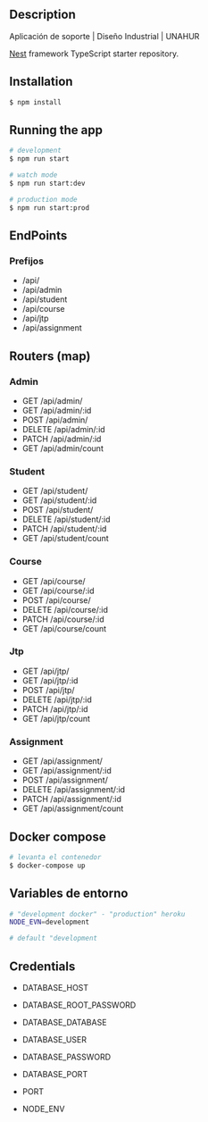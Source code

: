## Description

Aplicación de soporte | Diseño Industrial | UNAHUR

[Nest](https://github.com/nestjs/nest) framework TypeScript starter repository.

## Installation

```bash
$ npm install
```

## Running the app

```bash
# development
$ npm run start

# watch mode
$ npm run start:dev

# production mode
$ npm run start:prod
```

## EndPoints

### Prefijos 

- /api/
- /api/admin
- /api/student
- /api/course
- /api/jtp
- /api/assignment

## Routers (map)

### Admin
- GET /api/admin/
- GET /api/admin/:id
- POST /api/admin/
- DELETE /api/admin/:id
- PATCH /api/admin/:id
- GET /api/admin/count
### Student
- GET /api/student/
- GET /api/student/:id
- POST /api/student/
- DELETE /api/student/:id
- PATCH /api/student/:id
- GET /api/student/count
### Course
- GET /api/course/
- GET /api/course/:id
- POST /api/course/
- DELETE /api/course/:id
- PATCH /api/course/:id
- GET /api/course/count
### Jtp
- GET /api/jtp/
- GET /api/jtp/:id
- POST /api/jtp/
- DELETE /api/jtp/:id
- PATCH /api/jtp/:id
- GET /api/jtp/count
### Assignment
- GET /api/assignment/
- GET /api/assignment/:id
- POST /api/assignment/
- DELETE /api/assignment/:id
- PATCH /api/assignment/:id
- GET /api/assignment/count



## Docker compose
``` bash
# levanta el contenedor
$ docker-compose up
```
## Variables de entorno
 
```bash
# "development docker" - "production" heroku
NODE_EVN=development

# default "development
```

## Credentials

- DATABASE_HOST

- DATABASE_ROOT_PASSWORD

- DATABASE_DATABASE

- DATABASE_USER

- DATABASE_PASSWORD

- DATABASE_PORT

- PORT

- NODE_ENV

